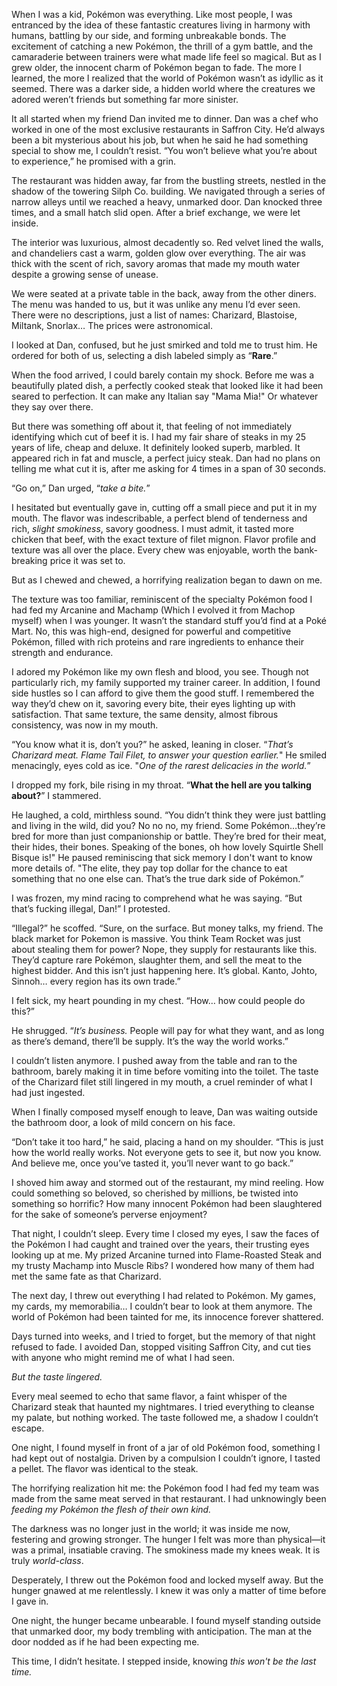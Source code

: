 When I was a kid, Pokémon was everything. Like most people, I was entranced by the idea of these fantastic creatures living in harmony with humans, battling by our side, and forming unbreakable bonds. The excitement of catching a new Pokémon, the thrill of a gym battle, and the camaraderie between trainers were what made life feel so magical. But as I grew older, the innocent charm of Pokémon began to fade. The more I learned, the more I realized that the world of Pokémon wasn’t as idyllic as it seemed. There was a darker side, a hidden world where the creatures we adored weren’t friends but something far more sinister.



It all started when my friend Dan invited me to dinner. Dan was a chef who worked in one of the most exclusive restaurants in Saffron City. He’d always been a bit mysterious about his job, but when he said he had something special to show me, I couldn’t resist. “You won’t believe what you’re about to experience,” he promised with a grin.



The restaurant was hidden away, far from the bustling streets, nestled in the shadow of the towering Silph Co. building. We navigated through a series of narrow alleys until we reached a heavy, unmarked door. Dan knocked three times, and a small hatch slid open. After a brief exchange, we were let inside.



The interior was luxurious, almost decadently so. Red velvet lined the walls, and chandeliers cast a warm, golden glow over everything. The air was thick with the scent of rich, savory aromas that made my mouth water despite a growing sense of unease.



We were seated at a private table in the back, away from the other diners. The menu was handed to us, but it was unlike any menu I’d ever seen. There were no descriptions, just a list of names: Charizard, Blastoise, Miltank, Snorlax… The prices were astronomical.



I looked at Dan, confused, but he just smirked and told me to trust him. He ordered for both of us, selecting a dish labeled simply as “**Rare**.”



When the food arrived, I could barely contain my shock. Before me was a beautifully plated dish, a perfectly cooked steak that looked like it had been seared to perfection. It can make any Italian say "Mama Mia!" Or whatever they say over there. 



But there was something off about it, that feeling of not immediately identifying which cut of beef it is. I had my fair share of steaks in my 25 years of life, cheap and deluxe. It definitely looked superb, marbled. It appeared rich in fat and muscle, a perfect juicy steak. Dan had no plans on telling me what cut it is, after me asking for 4 times in a span of 30 seconds.



“Go on,” Dan urged, “*take a bite.*”



I hesitated but eventually gave in, cutting off a small piece and put it in my mouth. The flavor was indescribable, a perfect blend of tenderness and rich, *slight smokiness*, savory goodness. I must admit, it tasted more chicken that beef, with the exact texture of filet mignon. Flavor profile and texture was all over the place. Every chew was enjoyable, worth the bank-breaking price it was set to.



But as I chewed and chewed, a horrifying realization began to dawn on me.



The texture was too familiar, reminiscent of the specialty Pokémon food I had fed my Arcanine and Machamp (Which I evolved it from Machop myself) when I was younger. It wasn’t the standard stuff you’d find at a Poké Mart. No, this was high-end, designed for powerful and competitive Pokémon, filled with rich proteins and rare ingredients to enhance their strength and endurance. 



I adored my Pokémon like my own flesh and blood, you see. Though not particularly rich, my family supported my trainer career. In addition, I found side hustles so I can afford to give them the good stuff. I remembered the way they’d chew on it, savoring every bite, their eyes lighting up with satisfaction. That same texture, the same density, almost fibrous consistency, was now in my mouth.



“You know what it is, don’t you?” he asked, leaning in closer. “*That’s Charizard meat. Flame Tail Filet, to answer your question earlier.*" He smiled menacingly, eyes cold as ice. "*One of the rarest delicacies in the world.*”



I dropped my fork, bile rising in my throat. “**What the hell are you talking about?**” I stammered.



He laughed, a cold, mirthless sound. “You didn’t think they were just battling and living in the wild, did you? No no no, my friend. Some Pokémon…they’re bred for more than just companionship or battle. They’re bred for their meat, their hides, their bones. Speaking of the bones, oh how lovely Squirtle Shell Bisque is!" He paused reminiscing that sick memory I don't want to know more details of. "The elite, they pay top dollar for the chance to eat something that no one else can. That’s the true dark side of Pokémon.”



I was frozen, my mind racing to comprehend what he was saying. “But that’s fucking illegal, Dan!” I protested.



“Illegal?” he scoffed. “Sure, on the surface. But money talks, my friend. The black market for Pokemon is massive. You think Team Rocket was just about stealing them for power? Nope, they supply for restaurants like this. They’d capture rare Pokémon, slaughter them, and sell the meat to the highest bidder. And this isn’t just happening here. It’s global. Kanto, Johto, Sinnoh… every region has its own trade.”



I felt sick, my heart pounding in my chest. “How… how could people do this?”



He shrugged. “*It’s business.* People will pay for what they want, and as long as there’s demand, there’ll be supply. It’s the way the world works.”



I couldn’t listen anymore. I pushed away from the table and ran to the bathroom, barely making it in time before vomiting into the toilet. The taste of the Charizard filet still lingered in my mouth, a cruel reminder of what I had just ingested.



When I finally composed myself enough to leave, Dan was waiting outside the bathroom door, a look of mild concern on his face.



“Don’t take it too hard,” he said, placing a hand on my shoulder. “This is just how the world really works. Not everyone gets to see it, but now you know. And believe me, once you’ve tasted it, you’ll never want to go back.”



I shoved him away and stormed out of the restaurant, my mind reeling. How could something so beloved, so cherished by millions, be twisted into something so horrific? How many innocent Pokémon had been slaughtered for the sake of someone’s perverse enjoyment?



That night, I couldn’t sleep. Every time I closed my eyes, I saw the faces of the Pokémon I had caught and trained over the years, their trusting eyes looking up at me. My prized Arcanine turned into Flame-Roasted Steak and my trusty Machamp into Muscle Ribs? I wondered how many of them had met the same fate as that Charizard.



The next day, I threw out everything I had related to Pokémon. My games, my cards, my memorabilia… I couldn’t bear to look at them anymore. The world of Pokémon had been tainted for me, its innocence forever shattered.



Days turned into weeks, and I tried to forget, but the memory of that night refused to fade. I avoided Dan, stopped visiting Saffron City, and cut ties with anyone who might remind me of what I had seen.



*But the taste lingered.*



Every meal seemed to echo that same flavor, a faint whisper of the Charizard steak that haunted my nightmares. I tried everything to cleanse my palate, but nothing worked. The taste followed me, a shadow I couldn’t escape.



One night, I found myself in front of a jar of old Pokémon food, something I had kept out of nostalgia. Driven by a compulsion I couldn’t ignore, I tasted a pellet. The flavor was identical to the steak.



The horrifying realization hit me: the Pokémon food I had fed my team was made from the same meat served in that restaurant. I had unknowingly been *feeding my Pokémon the flesh of their own kind.*



The darkness was no longer just in the world; it was inside me now, festering and growing stronger. The hunger I felt was more than physical—it was a primal, insatiable craving. The smokiness made my knees weak. It is truly *world-class*.



Desperately, I threw out the Pokémon food and locked myself away. But the hunger gnawed at me relentlessly. I knew it was only a matter of time before I gave in.



One night, the hunger became unbearable. I found myself standing outside that unmarked door, my body trembling with anticipation. The man at the door nodded as if he had been expecting me.



This time, I didn’t hesitate. I stepped inside, knowing *this won't be the last time.*